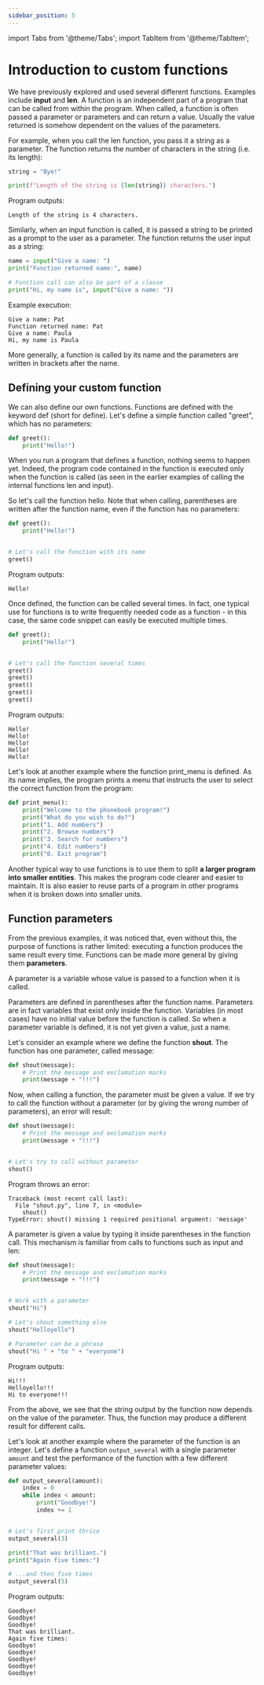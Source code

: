 ```yaml
---
sidebar_position: 5
---
```

import Tabs from '@theme/Tabs';
import TabItem from '@theme/TabItem';

# Introduction to custom functions

We have previously explored and used several different functions. Examples include **input** and **len**. A function is an independent part of a program that can be called from within the program. When called, a function is often passed a parameter or parameters and can return a value. Usually the value returned is somehow dependent on the values of the parameters.

For example, when you call the len function, you pass it a string as a parameter. The function returns the number of characters in the string (i.e. its length):

```python 
string = "Bye!"

print(f"Length of the string is {len(string)} characters.")
 ```

Program outputs:
```
Length of the string is 4 characters.
 ```

Similarly, when an input function is called, it is passed a string to be printed as a prompt to the user as a parameter. The function returns the user input as a string:

```python 
name = input("Give a name: ")
print("Function returned name:", name)

# Function call can also be part of a clause
print("Hi, my name is", input("Give a name: "))
 ```

Example execution:
```
Give a name: Pat
Function returned name: Pat
Give a name: Paula
Hi, my name is Paula
 ```

More generally, a function is called by its name and the parameters are written in brackets after the name.

## Defining your custom function

We can also define our own functions. Functions are defined with the keyword def (short for define). Let's define a simple function called "greet", which has no parameters:

```python 
def greet():
    print("Hello!")
 ```

When you run a program that defines a function, nothing seems to happen yet. Indeed, the program code contained in the function is executed only when the function is called (as seen in the earlier examples of calling the internal functions len and input).

So let's call the function hello. Note that when calling, parentheses are written after the function name, even if the function has no parameters:

```python 
def greet():
    print("Hello!")


# Let's call the function with its name
greet()
 ```

Program outputs:
``` 
Hello!
 ```

Once defined, the function can be called several times. In fact, one typical use for functions is to write frequently needed code as a function - in this case, the same code snippet can easily be executed multiple times.

```python 
def greet():
    print("Hello!")


# Let's call the function several times
greet()
greet()
greet()
greet()
greet()
 ```

Program outputs:
```
Hello!
Hello!
Hello!
Hello!
Hello!
 ```

Let's look at another example where the function print_menu is defined. As its name implies, the program prints a menu that instructs the user to select the correct function from the program:
```python 
def print_menu():
    print("Welcome to the phonebook program!")
    print("What do you wish to do?")
    print("1. Add numbers")
    print("2. Browse numbers")
    print("3. Search for numbers")
    print("4. Edit numbers")
    print("0. Exit program")
 ```

Another typical way to use functions is to use them to split **a larger program into smaller entities**. This makes the program code clearer and easier to maintain. It is also easier to reuse parts of a program in other programs when it is broken down into smaller units.

## Function parameters

From the previous examples, it was noticed that, even without this, the purpose of functions is rather limited: executing a function produces the same result every time. Functions can be made more general by giving them **parameters**.

A parameter is a variable whose value is passed to a function when it is called.

Parameters are defined in parentheses after the function name. Parameters are in fact variables that exist only inside the function. Variables (in most cases) have no initial value before the function is called. So when a parameter variable is defined, it is not yet given a value, just a name.

Let's consider an example where we define the function **shout**. The function has one parameter, called message:

```python 
def shout(message):
    # Print the message and exclamation marks
    print(message + "!!!")
 ```

Now, when calling a function, the parameter must be given a value. If we try to call the function without a parameter (or by giving the wrong number of parameters), an error will result:

```python 
def shout(message):
    # Print the message and exclamation marks
    print(message + "!!!")


# Let's try to call without parameter
shout()
 ```

Program throws an error:
```
Traceback (most recent call last):
  File "shout.py", line 7, in <module>
    shout()
TypeError: shout() missing 1 required positional argument: 'message'
 ```

A parameter is given a value by typing it inside parentheses in the function call. This mechanism is familiar from calls to functions such as input and len:

```python 
def shout(message):
    # Print the message and exclamation marks
    print(message + "!!!")


# Work with a parameter
shout("Hi")

# Let's shout something else
shout("Helloyello")

# Parameter can be a phrase
shout("Hi " + "to " + "everyone")
 ```

Program outputs:
```
Hi!!!
Helloyello!!!
Hi to everyone!!!
 ```

From the above, we see that the string output by the function now depends on the value of the parameter. Thus, the function may produce a different result for different calls.

Let's look at another example where the parameter of the function is an integer. Let's define a function `output_several` with a single parameter `amount` and test the performance of the function with a few different parameter values:

```python 
def output_several(amount):
    index = 0
    while index < amount:
        print("Goodbye!")
        index += 1


# Let's first print thrice
output_several(3)

print("That was brilliant.")
print("Again five times:")

# ...and then five times
output_several(5)
 ```

Program outputs:
``` 
Goodbye!
Goodbye!
Goodbye!
That was brilliant.
Again five times:
Goodbye!
Goodbye!
Goodbye!
Goodbye!
Goodbye!
 ```
